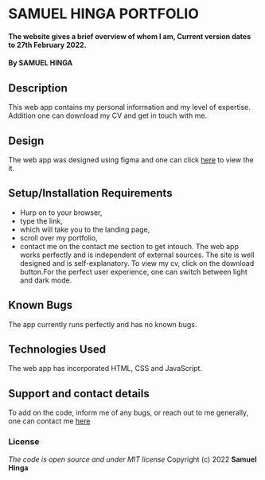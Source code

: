 # SAMUEL HINGA PORTFOLIO
#### The website gives a brief overview of whom I am, Current version dates to 27th February 2022.
#### By **SAMUEL HINGA**
## Description
This web app contains my personal information and my level of expertise. Addition one can download my CV and get in touch with me.
## Design
The web app was designed using figma and one can click [here](https://www.figma.com/file/KnP5o6cL8Qkjiqeiw0gS3N/Portfolio?node-id=2%3A2) to view the it.
## Setup/Installation Requirements
* Hurp on to your browser,
* type the link,
* which will take you to the landing page,
* scroll over my portfolio,
* contact me on the contact me section to get intouch.
The web app works perfectly and is independent of external sources. The site is well designed and is self-explanatory. To view my cv, click on the download button.For the perfect user experience, one can switch between light and dark mode.
## Known Bugs
The app currently runs perfectly and has no known bugs.
## Technologies Used
The web app has incorporated HTML, CSS and JavaScript.
## Support and contact details
To add on the code, inform me of any bugs, or reach out to me generally, one can contact me [here](mailto:samuelkinuthia700@gmail.com)
### License
*The code is open source and under MIT license*
Copyright (c) 2022 **Samuel Hinga**